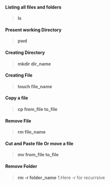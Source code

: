 #### Listing all files and folders
> **ls**

#### Present working Directory
> **pwd**

#### Creating Directory
> **mkdir dir_name**

#### Creating File 
> **touch file_name**

#### Copy a file 
> **cp from_file to_file**

#### Remove File
> **rm file_name**

#### Cut and Paste file Or move a file
>  **mv from_file to_file**

#### Remove Folder
> **rm -r folder_name** 
    1.Here -r for recurrsive 
